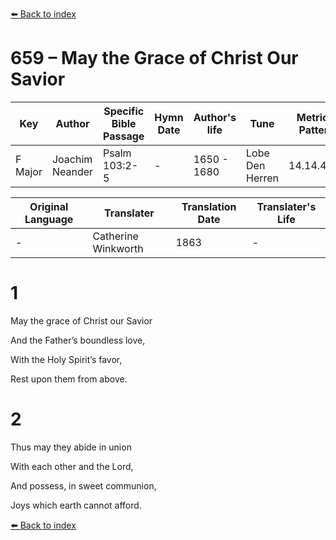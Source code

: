 [⬅️ Back to index](../README.md)

# 659 – May the Grace of Christ Our Savior

Key | Author   | Specific Bible Passage     |Hymn Date |Author's life |Tune |Metrical Pattern   |Composer/Source                                                                                        
-- | --------- | ---------------------------|----------|--------------|-----|-------------------|-------------   
F Major  | Joachim Neander      | Psalm 103:2-5 | -  | 1650 - 1680 | Lobe Den Herren | 14.14.4.7.8 | Chorale Book for England, 1863 

Original Language | Translater | Translation Date   | Translater's Life     
----------------- | --------- | --------------------|-------------   
\-  | Catherine Winkworth      | 1863 | -  | 1827 - 1878 



# 1

May the grace of Christ our Savior

And the Father’s boundless love,

With the Holy Spirit’s favor,

Rest upon them from above.



# 2

Thus may they abide in union

With each other and the Lord,

And possess, in sweet communion,

Joys which earth cannot afford.

[⬅️ Back to index](../README.md)
